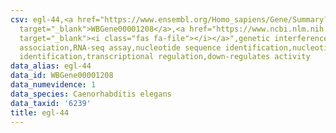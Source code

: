 ```yaml
---
csv: egl-44,<a href="https://www.ensembl.org/Homo_sapiens/Gene/Summary?db=core;g=WBGene00001208"
  target="_blank">WBGene00001208</a>,<a href="https://www.ncbi.nlm.nih.gov/pubmed/27496166"
  target="_blank"><i class="fas fa-file"></i></a>",genetic interference,functional
  association,RNA-seq assay,nucleotide sequence identification,nucleotide sequence
  identification,transcriptional regulation,down-regulates activity
data_alias: egl-44
data_id: WBGene00001208
data_numevidence: 1
data_species: Caenorhabditis elegans
data_taxid: '6239'
title: egl-44
---
```

